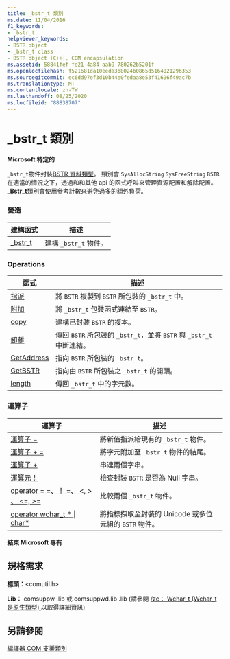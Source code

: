 ```yaml
---
title: _bstr_t 類別
ms.date: 11/04/2016
f1_keywords:
- _bstr_t
helpviewer_keywords:
- BSTR object
- _bstr_t class
- BSTR object [C++], COM encapsulation
ms.assetid: 58841fef-fe21-4a84-aab9-780262b5201f
ms.openlocfilehash: f521681da10eeda3b8024b0865d5164021296353
ms.sourcegitcommit: ec6dd97ef3d10b44e0fedaa8e53f41696f49ac7b
ms.translationtype: MT
ms.contentlocale: zh-TW
ms.lasthandoff: 08/25/2020
ms.locfileid: "88838707"
---
```

# <a name="_bstr_t-class"></a>_bstr_t 類別

**Microsoft 特定的**

`_bstr_t`物件封裝[BSTR 資料類型](/previous-versions/windows/desktop/automat/bstr)。 類別會 `SysAllocString` `SysFreeString` `BSTR` 在適當的情況之下，透過和和其他 api 的函式呼叫來管理資源配置和解除配置。 **_Bstr_t**類別會使用參考計數來避免過多的額外負荷。

### <a name="construction"></a>營造

| 建構函式 | 描述 |
|--|--|
| [_bstr_t](../cpp/bstr-t-bstr-t.md) | 建構 `_bstr_t` 物件。 |

### <a name="operations"></a>Operations

| 函式 | 描述 |
|--|--|
| [指派](../cpp/bstr-t-assign.md) | 將 `BSTR` 複製到 `BSTR` 所包裝的 `_bstr_t` 中。 |
| [附加](../cpp/bstr-t-attach.md) | 將 `_bstr_t` 包裝函式連結至 `BSTR`。 |
| [copy](../cpp/bstr-t-copy.md) | 建構已封裝 `BSTR` 的複本。 |
| [卸離](../cpp/bstr-t-detach.md) | 傳回 `BSTR` 所包裝的 `_bstr_t`，並將 `BSTR` 與 `_bstr_t` 中斷連結。 |
| [GetAddress](../cpp/bstr-t-getaddress.md) | 指向 `BSTR` 所包裝的 `_bstr_t`。 |
| [GetBSTR](../cpp/bstr-t-getbstr.md) | 指向由 `BSTR` 所包裝之 `_bstr_t` 的開頭。 |
| [length](../cpp/bstr-t-length.md) | 傳回 `_bstr_t` 中的字元數。 |

### <a name="operators"></a>運算子

| 運算子 | 描述 |
|--|--|
| [運算子 =](../cpp/bstr-t-operator-equal.md) | 將新值指派給現有的 `_bstr_t` 物件。 |
| [運算子 + =](../cpp/bstr-t-operator-add-equal-plus.md) | 將字元附加至 `_bstr_t` 物件的結尾。 |
| [運算子 +](../cpp/bstr-t-operator-add-equal-plus.md) | 串連兩個字串。 |
| [運算元！](../cpp/bstr-t-operator-logical-not.md) | 檢查封裝 `BSTR` 是否為 Null 字串。 |
| [operator = =、！ =、 \<, > 、 \<=, >=](../cpp/bstr-t-relational-operators.md) | 比較兩個 `_bstr_t` 物件。 |
| [operator wchar_t * &#124; char\*](../cpp/bstr-t-wchar-t-star-bstr-t-char-star.md) | 將指標擷取至封裝的 Unicode 或多位元組的 `BSTR` 物件。 |

**結束 Microsoft 專有**

## <a name="requirements"></a>規格需求

**標頭：**\<comutil.h>

**Lib：** comsuppw .lib 或 comsuppwd.lib .lib (請參閱 [/zc： Wchar_t (Wchar_t 是原生類型) ](../build/reference/zc-wchar-t-wchar-t-is-native-type.md) 以取得詳細資訊) 

## <a name="see-also"></a>另請參閱

[編譯器 COM 支援類別](../cpp/compiler-com-support-classes.md)

